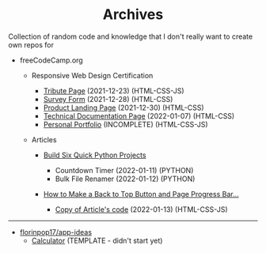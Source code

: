<h1 align='center'>Archives</h1>
Collection of random code and knowledge that I don't really want to create own repos for


+ freeCodeCamp.org
	+ Responsive Web Design Certification
		+ [Tribute Page](https://github.com/CottageCabbage/Archives/tree/main/FreeCodeCamp/1-Responsive-Web-Design/1-Tribute-Page) (2021-12-23) (HTML-CSS-JS)
		+ [Survey Form](https://github.com/CottageCabbage/Archives/tree/main/FreeCodeCamp/1-Responsive-Web-Design/2-Survey-Form) (2021-12-28) (HTML-CSS)
		+ [Product Landing Page](https://github.com/CottageCabbage/Archives/tree/main/FreeCodeCamp/1-Responsive-Web-Design/3-Product-Landing-Page) (2021-12-30) (HTML-CSS)
		+ [Technical Documentation Page](https://github.com/CottageCabbage/Archives/tree/main/FreeCodeCamp/1-Responsive-Web-Design/4-Technical-Documentation-Page) (2022-01-07) (HTML-CSS)
		+ [Personal Portfolio](https://github.com/CottageCabbage/Archives/tree/main/FreeCodeCamp/1-Responsive-Web-Design/5-Personal-Portfolio) (INCOMPLETE) (HTML-CSS-JS)

	+ Articles 
		+ [Build Six Quick Python Projects](https://www.freecodecamp.org/news/build-six-quick-python-projects/) 
			+ Countdown Timer (2022-01-11) (PYTHON)
			+ Bulk File Renamer (2022-01-12) (PYTHON)

		+ [How to Make a Back to Top Button and Page Progress Bar...](https://www.freecodecamp.org/news/back-to-top-button-and-page-progressbar-with-html-css-and-js/) 
			+ [Copy of Article's code](#) (2022-01-13) (HTML-CSS-JS)




---
+ [florinpop17/app-ideas](https://github.com/florinpop17/app-ideas)
	+ [Calculator](https://github.com/florinpop17/app-ideas/blob/master/Projects/1-Beginner/Calculator-App.md) (TEMPLATE - didn't start yet)